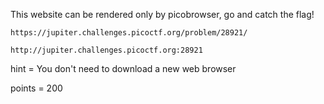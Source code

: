 This website can be rendered only by picobrowser, go and catch the flag! 

`https://jupiter.challenges.picoctf.org/problem/28921/`

`http://jupiter.challenges.picoctf.org:28921`

hint = You don't need to download a new web browser

points = 200

